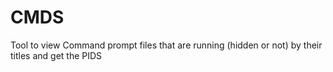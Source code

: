 # CMDS
Tool to view Command prompt files that are running (hidden or not) by their titles and get the PIDS
